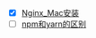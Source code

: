 - [x] [Nginx_Mac安装](https://github.com/Sally-he/Learing/blob/55b606eb570f3ed11e73477a2bcfd1121f23e89c/other/Nginx_Mac安装.md)
- [ ] [npm和yarn的区别](https://zhuanlan.zhihu.com/p/27449990)